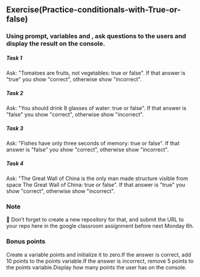 ## Exercise(Practice-conditionals-with-True-or-false)
### Using prompt, variables and , ask questions to the users and display the result on the console.

##### Task 1
Ask: "Tomatoes are fruits, not vegetables: true or false". If that answer is "true" you show "correct", otherwise show "incorrect".

##### Task 2
Ask: "You should drink 8 glasses of water: true or false". If that answer is "false" you show "correct", otherwise show "incorrect".

##### Task 3
Ask: "Fishes have only three seconds of memory: true or false". If that answer is "false" you show "correct", otherwise show "incorrect".

##### Task 4
Ask: "The Great Wall of China is the only man made structure visible from space The Great Wall of China: true or false". If that answer is "true" you show "correct", otherwise show "incorrect".

### Note
🚨 Don’t forget to create a new repository for that, and submit the URL to your repo here in the google classroom assignment before next Monday 6h.

### Bonus points
Create a variable points and initialize it to zero.If the answer is correct, add 10 points to the points variable.If the answer is incorrect, remove 5 points to the points variable.Display how many points the user has on the console.
